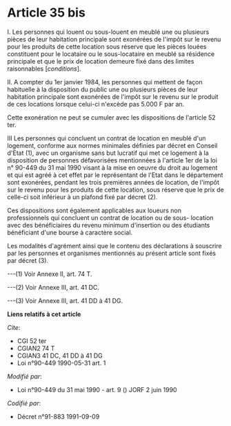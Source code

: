# Article 35 bis

I. Les personnes qui louent ou sous-louent en meublé une ou plusieurs pièces de leur habitation principale sont exonérées de
l'impôt sur le revenu pour les produits de cette location sous réserve que les pièces louées constituent pour le locataire ou
le sous-locataire en meublé sa résidence principale et que le prix de location demeure fixé dans des limites raisonnables
[*conditions*].

II. A compter du 1er janvier 1984, les personnes qui mettent de façon habituelle à la disposition du public une ou plusieurs
pièces de leur habitation principale sont exonérées de l'impôt sur le revenu sur le produit de ces locations lorsque celui-ci
n'excède pas 5.000 F par an.

Cette exonération ne peut se cumuler avec les dispositions de l'article 52 ter.

III Les personnes qui concluent un contrat de location en meublé d'un logement, conforme aux normes minimales définies par
décret en Conseil d'Etat (1), avec un organisme sans but lucratif qui met ce logement à la disposition de personnes
défavorisées mentionnées à l'article 1er de la loi n° 90-449 du 31 mai 1990 visant à la mise en oeuvre du droit au logement
et qui est agréé à cet effet par le représentant de l'Etat dans le département sont exonérées, pendant les trois premières
années de location, de l'impôt sur le revenu pour les produits de cette location, sous réserve que le prix de celle-ci soit
inférieur à un plafond fixé par décret (2).

Ces dispositions sont également applicables aux loueurs non professionnels qui concluent un contrat de location ou de sous-
location avec des bénéficiaires du revenu minimum d'insertion ou des étudiants bénéficiant d'une bourse à caractère social.

Les modalités d'agrément ainsi que le contenu des déclarations à souscrire par les personnes et organismes mentionnés au
présent article sont fixés par décret (3).

---(1) Voir Annexe II, art. 74 T.

---(2) Voir Annexe III, art. 41 DC.

---(3) Voir Annexe III, art. 41 DD à 41 DG.

**Liens relatifs à cet article**

_Cite_:

  - CGI 52 ter
  - CGIAN2 74 T
  - CGIAN3 41 DC, 41 DD à 41 DG
  - Loi n°90-449 1990-05-31 art. 1

_Modifié par_:

  - Loi n°90-449 du 31 mai 1990 - art. 9 () JORF 2 juin 1990

_Codifié par_:

  - Décret n°91-883 1991-09-09
